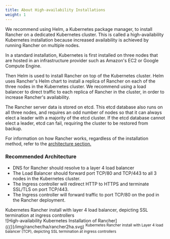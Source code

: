 ```yaml
---
title: About High-availability Installations
weight: 1
---
```


We recommend using Helm, a Kubernetes package manager, to install Rancher on a dedicated Kubernetes cluster. This is called a high-availability Kubernetes installation because increased availability is achieved by running Rancher on multiple nodes.

In a standard installation, Kubernetes is first installed on three nodes that are hosted in an infrastructure provider such as Amazon's EC2 or Google Compute Engine.

Then Helm is used to install Rancher on top of the Kubernetes cluster. Helm uses Rancher's Helm chart to install a replica of Rancher on each of the three nodes in the Kubernetes cluster. We recommend using a load balancer to direct traffic to each replica of Rancher in the cluster, in order to increase Rancher's availability.

The Rancher server data is stored on etcd. This etcd database also runs on all three nodes, and requires an odd number of nodes so that it can always elect a leader with a majority of the etcd cluster. If the etcd database cannot elect a leader, etcd can fail, requiring the cluster to be restored from backup.

For information on how Rancher works, regardless of the installation method, refer to the [architecture section.]({{<baseurl>}}/rancher/v2.5/en/overview/architecture)

### Recommended Architecture

- DNS for Rancher should resolve to a layer 4 load balancer
- The Load Balancer should forward port TCP/80 and TCP/443 to all 3 nodes in the Kubernetes cluster.
- The Ingress controller will redirect HTTP to HTTPS and terminate SSL/TLS on port TCP/443.
- The Ingress controller will forward traffic to port TCP/80 on the pod in the Rancher deployment.

<figcaption>Kubernetes Rancher install with layer 4 load balancer, depicting SSL termination at ingress controllers</figcaption>
![High-availability Kubernetes Installation of Rancher]({{<baseurl>}}/img/rancher/ha/rancher2ha.svg)
<sup>Kubernetes Rancher install with Layer 4 load balancer (TCP), depicting SSL termination at ingress controllers</sup>
